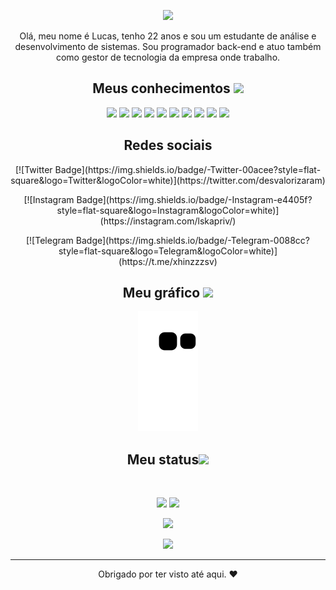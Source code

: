 
<p align="center">
<img src="https://media.discordapp.net/attachments/1045063616220647494/1047836951274864640/07b3848fea7be9a8b2c2199082d3d546.gif" />
</p align="center">

 <p align="center">
  Olá, meu nome é Lucas, tenho 22 anos e sou um estudante de análise e desenvolvimento de sistemas. Sou programador back-end e atuo também como gestor de tecnologia da empresa onde trabalho.
</p>   

<h2 align="center">Meus conhecimentos <img src="https://thumbs.gfycat.com/FirstHardtofindKrill.webp" width="50"></h2>

<p align="center">
<img src="https://img.shields.io/badge/-HTML5-E34F26?style=flat-square&logo=html5&logoColor=white"/>
<img src="https://img.shields.io/badge/-CSS3-1572B6?style=flat-square&logo=css3"/>
<img src="https://img.shields.io/badge/-Bootstrap-563D7C?style=flat-square&logo=bootstrap"/>
<img src="https://img.shields.io/badge/-Heroku-430098?style=flat-square&logo=heroku"/>
<img src="https://img.shields.io/badge/-JavaScript-black?style=flat-square&logo=javascript"/>
<img src="https://img.shields.io/badge/-Nodejs-black?style=flat-square&logo=Node.js"/>
<img src="https://img.shields.io/badge/-React-black?style=flat-square&logo=react"/>
<img src="https://img.shields.io/badge/-MongoDB-black?style=flat-square&logo=mongodb"/>
<img src="https://img.shields.io/badge/-Git-black?style=flat-square&logo=git"/>
<img src="https://img.shields.io/badge/-GitHub-black?style=flat-square&logo=github"/>
</p>

<h2 align="center"> Redes sociais </h2>



<p align="center">[![Twitter Badge](https://img.shields.io/badge/-Twitter-00acee?style=flat-square&logo=Twitter&logoColor=white)](https://twitter.com/desvalorizaram)</p>
<p align="center">[![Instagram Badge](https://img.shields.io/badge/-Instagram-e4405f?style=flat-square&logo=Instagram&logoColor=white)](https://instagram.com/lskapriv/)</p>
<p align="center">[![Telegram Badge](https://img.shields.io/badge/-Telegram-0088cc?style=flat-square&logo=Telegram&logoColor=white)](https://t.me/xhinzzzsv)
</p>

<h2 align="center">
  Meu gráfico <img src="https://media.giphy.com/media/xUA7aZeLE2e0P7Znz2/giphy.gif" width="50">
</h2>
<p align="center">
  <img src="https://raw.githubusercontent.com/xhinzz/xhinzz/6268d8993ad8c56b9fa37378a34fb29759339f5a/github-contribution-grid-snake.svg" alt="snake"></center>
</p>

<h2 align="center">
  Meu status<img src="https://media.giphy.com/media/VgCDAzcKvsR6OM0uWg/giphy.gif" width="50">
</h2>
 
<br>

<p align = "center">
  <img  src = "https://github-readme-stats.vercel.app/api?username=ritik307&show_icons=true&theme=radical&line_height=27">
  <img src = "https://github-readme-stats.vercel.app/api/top-langs/?username=ritik307&hide=html,css,java,shaderlab,kotlin,hlsl&theme=radical">
</p>

<p align = "center">
 <img  src="https://github-readme-streak-stats.herokuapp.com/?user=ritik307&show_icons=true&locale=en&layout=compact&theme=radical&line_height=0" />
</p> 

<p align = "center">
 <img src="https://activity-graph.herokuapp.com/graph?username=ritik307&theme=redical">
</p> 
<hr>
<p align="center">Obrigado por ter visto até aqui. ❤</p>
